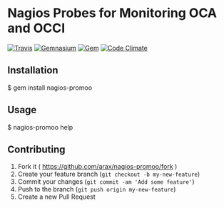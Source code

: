 # Nagios Probes for Monitoring OCA and OCCI
[![Travis](https://img.shields.io/travis/arax/nagios-promoo.svg?style=flat-square)](http://travis-ci.org/arax/nagios-promoo)
[![Gemnasium](https://img.shields.io/gemnasium/arax/nagios-promoo.svg?style=flat-square)](https://gemnasium.com/arax/nagios-promoo)
[![Gem](https://img.shields.io/gem/v/nagios-promoo.svg?style=flat-square)](https://rubygems.org/gems/nagios-promoo)
[![Code Climate](https://img.shields.io/codeclimate/github/arax/nagios-promoo.svg?style=flat-square)](https://codeclimate.com/github/arax/nagios-promoo)

## Installation

  $ gem install nagios-promoo

## Usage

  $ nagios-promoo help

## Contributing

1. Fork it ( https://github.com/arax/nagios-promoo/fork )
2. Create your feature branch (`git checkout -b my-new-feature`)
3. Commit your changes (`git commit -am 'Add some feature'`)
4. Push to the branch (`git push origin my-new-feature`)
5. Create a new Pull Request
